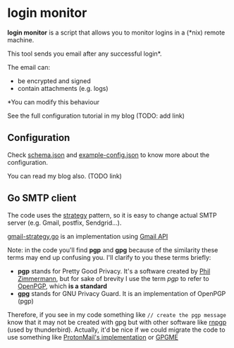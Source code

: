 # login monitor

**login monitor** is a script that allows you to monitor logins in a (*nix) remote machine.

This tool sends you email after any successful login\*.

The email can:

- be encrypted and signed
- contain attachments (e.g. logs)

\*You can modify this behaviour

See the full configuration tutorial in my blog (TODO: add link)

## Configuration

Check [schema.json](schema.json) and [example-config.json](example-config.json) to know more about the configuration.

You can read my blog also. (TODO link)

## Go SMTP client

The code uses the [strategy](https://refactoring.guru/design-patterns/strategy) pattern, so it is easy to change
actual SMTP server (e.g. Gmail, postfix, Sendgrid...).

[gmail-strategy.go](gmail-strategy.go) is an implementation using 
[Gmail API](https://developers.google.com/gmail/api/quickstart/go)

Note: in the code you'll find **pgp** and **gpg** because of the similarity these terms may end up confusing you.
I'll clarify to you these terms briefly:

- **pgp** stands for Pretty Good Privacy. It's a software created by [Phil Zimmermann](https://philzimmermann.com), but
for sake of brevity I use the term _pgp_ to refer to [OpenPGP](https://www.openpgp.org/), which **is a standard**
- [**gpg**](https://www.openpgp.org/) stands for GNU Privacy Guard. It is an implementation of OpenPGP (pgp)

Therefore, if you see in my code something like `// create the pgp message` know that it may not be created with gpg 
but with other software like [rnpgp](https://www.rnpgp.org/) (used by thunderbird). Actually, it'd be nice if we could 
migrate the code to use something like 
[ProtonMail's implementation](https://pkg.go.dev/github.com/ProtonMail/go-crypto/openpgp) or
[GPGME](https://www.gnupg.org/software/gpgme/index.html)